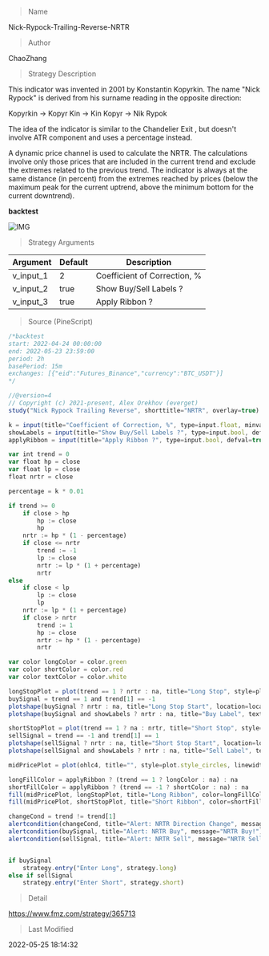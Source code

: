 
> Name

Nick-Rypock-Trailing-Reverse-NRTR

> Author

ChaoZhang

> Strategy Description

This indicator was invented in 2001 by Konstantin Kopyrkin. The name "Nick Rypock" is derived from his surname reading in the opposite direction:

Kopyrkin -> Kopyr Kin -> Kin Kopyr -> Nik Rypok

The idea of the indicator is similar to the Chandelier Exit , but doesn't involve ATR component and uses a percentage instead.

A dynamic price channel is used to calculate the NRTR. The calculations involve only those prices that are included in the current trend and exclude the extremes related to the previous trend. The indicator is always at the same distance (in percent) from the extremes reached by prices (below the maximum peak for the current uptrend, above the minimum bottom for the current downtrend).


**backtest**

 ![IMG](https://www.fmz.com/upload/asset/105233670b8ab608dba.png) 
 
 

> Strategy Arguments



|Argument|Default|Description|
|----|----|----|
|v_input_1|2|Coefficient of Correction, %|
|v_input_2|true|Show Buy/Sell Labels ?|
|v_input_3|true|Apply Ribbon ?|


> Source (PineScript)

``` javascript
/*backtest
start: 2022-04-24 00:00:00
end: 2022-05-23 23:59:00
period: 2h
basePeriod: 15m
exchanges: [{"eid":"Futures_Binance","currency":"BTC_USDT"}]
*/

//@version=4
// Copyright (c) 2021-present, Alex Orekhov (everget)
study("Nick Rypock Trailing Reverse", shorttitle="NRTR", overlay=true)

k = input(title="Coefficient of Correction, %", type=input.float, minval=0, maxval=100, step=0.1, defval=2)
showLabels = input(title="Show Buy/Sell Labels ?", type=input.bool, defval=true)
applyRibbon = input(title="Apply Ribbon ?", type=input.bool, defval=true)

var int trend = 0
var float hp = close
var float lp = close
float nrtr = close

percentage = k * 0.01

if trend >= 0
	if close > hp
		hp := close
		hp
	nrtr := hp * (1 - percentage)
	if close <= nrtr
		trend := -1
		lp := close
		nrtr := lp * (1 + percentage)
		nrtr
else
	if close < lp
		lp := close
		lp
	nrtr := lp * (1 + percentage)
	if close > nrtr
		trend := 1
		hp := close
		nrtr := hp * (1 - percentage)
		nrtr

var color longColor = color.green
var color shortColor = color.red
var color textColor = color.white

longStopPlot = plot(trend == 1 ? nrtr : na, title="Long Stop", style=plot.style_linebr, linewidth=2, color=longColor)
buySignal = trend == 1 and trend[1] == -1
plotshape(buySignal ? nrtr : na, title="Long Stop Start", location=location.absolute, style=shape.circle, size=size.tiny, color=longColor, transp=0)
plotshape(buySignal and showLabels ? nrtr : na, title="Buy Label", text="Buy", location=location.absolute, style=shape.labelup, size=size.tiny, color=longColor, textcolor=textColor, transp=0)

shortStopPlot = plot(trend == 1 ? na : nrtr, title="Short Stop", style=plot.style_linebr, linewidth=2, color=shortColor)
sellSignal = trend == -1 and trend[1] == 1
plotshape(sellSignal ? nrtr : na, title="Short Stop Start", location=location.absolute, style=shape.circle, size=size.tiny, color=shortColor, transp=0)
plotshape(sellSignal and showLabels ? nrtr : na, title="Sell Label", text="Sell", location=location.absolute, style=shape.labeldown, size=size.tiny, color=shortColor, textcolor=textColor, transp=0)

midPricePlot = plot(ohlc4, title="", style=plot.style_circles, linewidth=0, display=display.none, editable=false)

longFillColor = applyRibbon ? (trend == 1 ? longColor : na) : na
shortFillColor = applyRibbon ? (trend == -1 ? shortColor : na) : na
fill(midPricePlot, longStopPlot, title="Long Ribbon", color=longFillColor)
fill(midPricePlot, shortStopPlot, title="Short Ribbon", color=shortFillColor)

changeCond = trend != trend[1]
alertcondition(changeCond, title="Alert: NRTR Direction Change", message="NRTR has changed direction!")
alertcondition(buySignal, title="Alert: NRTR Buy", message="NRTR Buy!")
alertcondition(sellSignal, title="Alert: NRTR Sell", message="NRTR Sell!")


if buySignal
    strategy.entry("Enter Long", strategy.long)
else if sellSignal
    strategy.entry("Enter Short", strategy.short)
```

> Detail

https://www.fmz.com/strategy/365713

> Last Modified

2022-05-25 18:14:32
